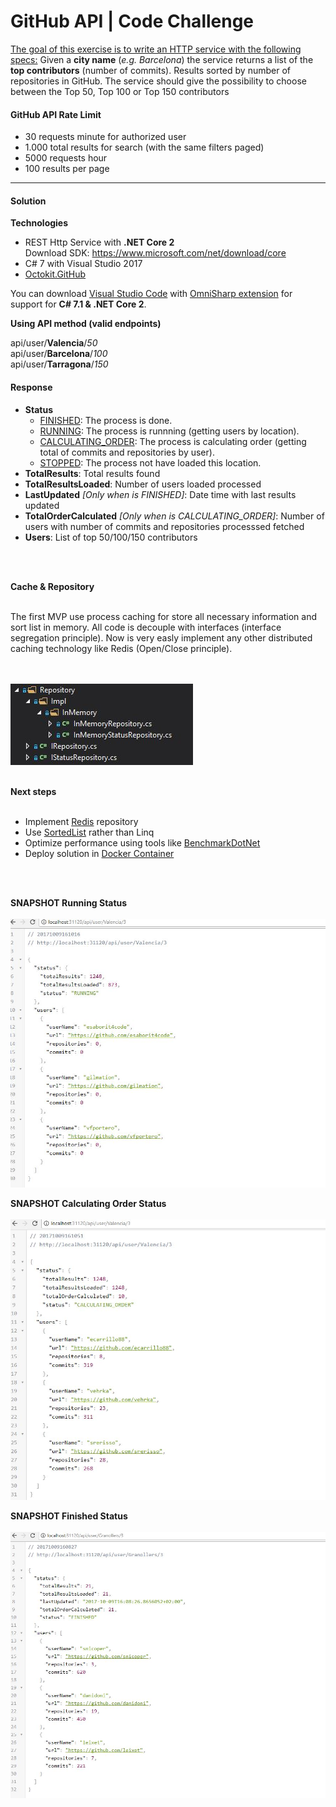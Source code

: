 <html>
<body>

<h1>GitHub API | Code Challenge<br></h1> 
<p><u>The goal of this exercise is to write an HTTP service with the following specs:</u>
Given a <b>city name</b> (<i>e.g. Barcelona</i>) the service returns a list of the <b>top contributors</b> (number of commits). Results sorted by number of repositories in GitHub.
The service should give the possibility to choose between the Top 50, Top 100 or Top
150 contributors</p>

<h4>GitHub API Rate Limit</h4>
<ul>
    <li>30 requests minute for authorized user</li>
    <li>1.000 total results for search (with the same filters paged)</li>
    <li>5000 requests hour</li>
    <li>100 results per page</li>
</ul>

<hr>

<h4>Solution</h4>

<b>Technologies</b>

<ul>
    <li>REST Http Service with <b>.NET Core 2</b><br>Download SDK: <a href="https://www.microsoft.com/net/download/core">https://www.microsoft.com/net/download/core</a></li>
    <li>C# 7 with Visual Studio 2017</li>
    <li><a href="https://github.com/octokit/octokit.net">Octokit.GitHub</a></li>
</ul>

You can download <a href="https://code.visualstudio.com/">Visual Studio Code</a> with <a href="https://github.com/OmniSharp/omnisharp-vscode">OmniSharp extension</a> for support for <b>C# 7.1 & .NET Core 2</b>.

<b>Using API method (valid endpoints)</b>

<p>
    api/user/<b>Valencia</b>/<i>50</i><br>
    api/user/<b>Barcelona</b>/<i>100</i><br>
    api/user/<b>Tarragona</b>/<i>150</i><br>
</p>    

<h4>Response</h4>

 <ul>
    <li> 
        <B>Status</B>
        <ul>
            <li><U>FINISHED</U>: The process is done.</li>
            <li><u>RUNNING</u>: The process is runnning (getting users by location).</li>
            <li><u>CALCULATING_ORDER</u>: The process is calculating order (getting total of commits and repositories by user).</li>
            <li><u>STOPPED</u>: The process not have loaded this location.</li>
        </ul>
    </li>
    <li><B>TotalResults</B>: Total results found</li>
    <li><B>TotalResultsLoaded</B>: Number of users loaded processed</li>
    <li><B>LastUpdated</B> <I>[Only when is FINISHED]</I>: Date time with last results updated</li>
    <li><B>TotalOrderCalculated</B> <I>[Only when is CALCULATING_ORDER]</I>: Number of users with number of commits and repositories processsed fetched</li>
    <li><B>Users</B>: List of top 50/100/150 contributors</li>
 </ul>

<br><br>

<b>Cache & Repository </b><br><br>
<p>The first MVP use process caching for store all necessary information and sort list in memory. All code is decouple with interfaces (interface segregation principle). Now is very easly implement any other distributed caching technology like Redis (Open/Close principle).</p>
<br><br>
<img src="https://github.com/josecuellar/github-ranking-contributors-city/blob/master/src/GitHub.API/Images/implmemory.jpg">
<br><br>

<b>Next steps</b>
<br><br>

 <ul>
    <li>Implement <a href="https://redis.io/">Redis</a> repository</li>
    <li>Use <a href="https://redis.io/commands/sort">SortedList</a> rather than Linq</li>
    <li>Optimize performance using tools like <a href="https://github.com/dotnet/BenchmarkDotNet">BenchmarkDotNet</a></li>
    <li>Deploy solution in <a href="https://www.docker.com/what-container">Docker Container</a></li>
 </ul>

<br><br>

<b>SNAPSHOT Running Status</b><br><br>
<img src="https://github.com/josecuellar/github-ranking-contributors-city/blob/master/src/GitHub.API/Images/running2.jpg">

<b>SNAPSHOT Calculating Order Status</b><br><br>
<img src="https://github.com/josecuellar/github-ranking-contributors-city/blob/master/src/GitHub.API/Images/calculatingorder.jpg">

<b>SNAPSHOT Finished Status</b><br><br>
<img src="https://github.com/josecuellar/github-ranking-contributors-city/blob/master/src/GitHub.API/Images/finished.jpg">

</body>
</html>




